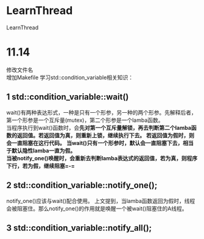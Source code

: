 # LearnThread
LearnThread

# 11.14
修改文件名  
增加Makefile
学习std::condition_variable相关知识：  
  ## 1 std::condition_variable::wait()
   wait()有两种表达形式，一种是只有一个形参，另一种的两个形参。先解释后者，第一个形参是一个互斥量(mutex)，第二个形参是一个lamba函数。  
   当程序执行到wait()函数时，会**先对第一个互斥量解锁，再去判断第二个lamba函数的返回值。若返回值为真，则重新上锁，继续执行下去。
   若返回值为假时，则会一直阻塞在这行代码。** 
   **当wait()只有一个形参时，默认会一直阻塞下去，相当于默认隐性lamba一直为假。**  
   **当被notify_one()唤醒时，会重新去判断lamba表达式的返回值，若为真，则程序下行，若为假，继续阻塞=-=**  
  ## 2 std::condition_variable::notify_one(); 
   notify_one()应该与wait()配合使用。
   上文提到，当lamba函数返回为假时，线程会被阻塞住。那么notify_one()的作用就是唤醒一个被wait()阻塞住的A线程。
  ## 3 std::condition_variable::notify_all();
